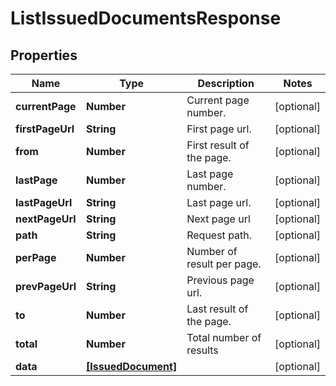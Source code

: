 # ListIssuedDocumentsResponse

## Properties

Name | Type | Description | Notes
------------ | ------------- | ------------- | -------------
**currentPage** | **Number** | Current page number. | [optional] 
**firstPageUrl** | **String** | First page url. | [optional] 
**from** | **Number** | First result of the page. | [optional] 
**lastPage** | **Number** | Last page number. | [optional] 
**lastPageUrl** | **String** | Last page url. | [optional] 
**nextPageUrl** | **String** | Next page url | [optional] 
**path** | **String** | Request path. | [optional] 
**perPage** | **Number** | Number of result per page. | [optional] 
**prevPageUrl** | **String** | Previous page url. | [optional] 
**to** | **Number** | Last result of the page. | [optional] 
**total** | **Number** | Total number of results | [optional] 
**data** | [**[IssuedDocument]**](IssuedDocument.md) |  | [optional] 


